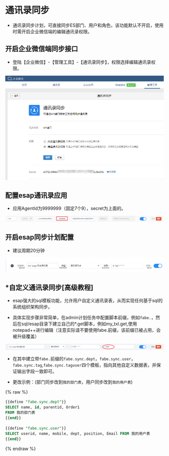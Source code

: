 # 通讯录同步
* 通讯录同步计划，可直接同步ES部门、用户和角色，该功能默认不开启，使用时需开启企业微信端的编辑通讯录权限。

## 开启企业微信端同步接口
* 登陆【企业微信】-【管理工具】-【通讯录同步】，权限选择编辑通讯录权限。

![](./img/txl-1.png)

## 配置esap通讯录应用
* 应用AgentId为9999999（固定7个9），secret为上面的。

![](./img/txl-1.1.png)

## 开启esap同步计划配置
* 建议周期20分钟

![](./img/txl-2.png)

## *自定义通讯录同步[高级教程]
* esap强大的sql模板功能，允许用户自定义通讯录表，从而实现任何基于sql的系统组织架构同步。

* 具体实现步骤非常简单，在admin计划任务中配置脚本前缀，例如`fabe.`，然后在sql/esap目录下建立自己的*.get脚本，例如my_txl.get,使用notepad++进行编辑（注意实际请不要使用fabe.前缀，该前缀已被占用，会被升级覆盖）

![](./img/txl-3.png)

* 在其中建立带`fabe.`前缀的`fabe.sync.dept`，`fabe.sync.user`，`fabe.sync.tag`,`fabe.sync.taguser`四个模板，指向其他自定义数据表，并保证输出字段一致即可。

* 更改示例：(部门同步改到`我的部门表`，用户同步改到`我的用户表`)

{% raw %}
```sql
{{define "fabe.sync.dept"}}
SELECT name, id, parentid, Order1
FROM 我的部门表
{{end}}

{{define "fabe.sync.user"}}
SELECT userid, name, mobile, dept, position, Email FROM 我的用户表
{{end}}
```
{% endraw %}